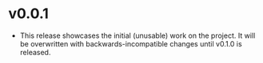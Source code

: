 # v0.0.1

- This release showcases the initial (unusable) work on the project. It will be overwritten with backwards-incompatible changes until v0.1.0 is released.